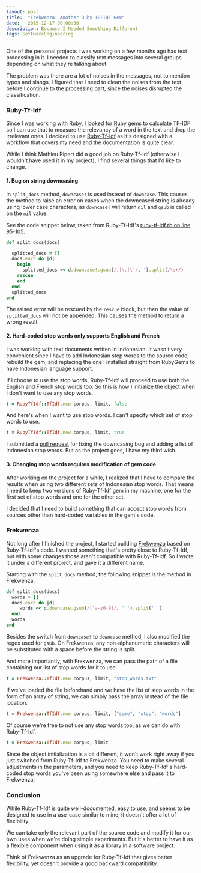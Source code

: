 ```yaml
---
layout: post
title:  "Frekwenza: Another Ruby TF-IDF Gem"
date:   2015-12-17 00:00:00
description: Because I Needed Something Different
tags: SoftwareEngineering
---
```


One of the personal projects I was working on a few months ago has text processing in it. I needed to classify text messages into several groups depending on what they're talking about.

The problem was there are a lot of noises in the messages, not to mention typos and slangs. I figured that I need to clean the noises from the text before I continue to the processing part, since the noises disrupted the classification.

### Ruby-Tf-Idf

Since I was working with Ruby, I looked for Ruby gems to calculate TF-IDF so I can use that to measure the relevancy of a word in the text and drop the irrelevant ones. I decided to use [Ruby-Tf-Idf](https://github.com/mathieuripert/ruby-tf-idf/) as it's designed with a workflow that covers my need and the documentation is quite clear.

While I think Mathieu Ripert did a good job on Ruby-Tf-Idf (otherwise I wouldn't have used it in my project), I find several things that I'd like to change.

#### 1. Bug on string downcasing

In `split_docs` method, `downcase!` is used instead of `downcase`. This causes the method to raise an error on cases when the downcased string is already using lower case characters, as `downcase!` will return `nil` and `gsub` is called on the `nil` value.

See the code snippet below, taken from Ruby-Tf-Idf's [ruby-tf-idf.rb on line 95-105](https://github.com/mathieuripert/ruby-tf-idf/blob/master/lib/ruby-tf-idf.rb#L100).

~~~rb
def split_docs(docs)

  splitted_docs = []
  docs.each do |d|
    begin
      splitted_docs << d.downcase!.gsub(/,|\.|\'/,'').split(/\s+/)
    rescue
    end
  end
  splitted_docs
end
~~~

The raised error will be rescued by the `rescue` block, but then the value of `splitted_docs` will not be appended. This causes the method to return a wrong result.

#### 2. Hard-coded stop words only supports English and French

I was working with text documents written in Indonesian. It wasn't very convenient since I have to add Indonesian stop words to the source code, rebuild the gem, and replacing the one I installed straight from RubyGems to have Indonesian language support.

If I choose to use the stop words, Ruby-Tf-Idf will proceed to use both the English and French stop words too. So this is how I initialize the object when I don't want to use any stop words.

~~~rb
t = RubyTfIdf::TfIdf.new corpus, limit, false
~~~

And here's when I want to use stop words. I can't specify which set of stop words to use.

~~~rb
t = RubyTfIdf::TfIdf.new corpus, limit, true
~~~

I submitted a [pull request](https://github.com/mathieuripert/ruby-tf-idf/pull/1) for fixing the downcasing bug and adding a list of Indonesian stop words. But as the project goes, I have my third wish.

#### 3. Changing stop words requires modification of gem code

After working on the project for a while, I realized that I have to compare the results when using two different sets of Indonesian stop words. That means I need to keep two versions of Ruby-Tf-Idf gem in my machine, one for the first set of stop words and one for the other set.

I decided that I need to build something that can accept stop words from sources other than hard-coded variables in the gem's code.

### Frekwenza

Not long after I finished the project, I started building [Frekwenza](https://github.com/sdsdkkk/frekwenza) based on Ruby-Tf-Idf's code. I wanted something that's pretty close to Ruby-Tf-Idf, but with some changes those aren't compatible with Ruby-Tf-Idf. So I wrote it under a different project, and gave it a different name.

Starting with the `split_docs` method, the following snippet is the method in Frekwenza.

~~~rb
def split_docs(docs)
  words = []
  docs.each do |d|
     words << d.downcase.gsub(/[^a-z0-9]/, ' ').split(' ')
  end
  words
end
~~~

Besides the switch from `downcase!` to `downcase` method, I also modified the regex used for `gsub`. On Frekwenza, any non-alphanumeric characters will be substituted with a space before the string is split.

And more importantly, with Frekwenza, we can pass the path of a file containing our list of stop words for it to use.

~~~rb
t = Frekwenza::TfIdf.new corpus, limit, "stop_words.txt"
~~~

If we've loaded the file beforehand and we have the list of stop words in the form of an array of string, we can simply pass the array instead of the file location.

~~~rb
t = Frekwenza::TfIdf.new corpus, limit, ["some", "stop", "words"]
~~~

Of course we're free to not use any stop words too, as we can do with Ruby-Tf-Idf.

~~~rb
t = Frekwenza::TfIdf.new corpus, limit
~~~

Since the object initialization is a bit different, it won't work right away if you just switched from Ruby-Tf-Idf to Frekwenza. You need to make several adjustments in the parameters, and you need to keep Ruby-Tf-Idf's hard-coded stop words you've been using somewhere else and pass it to Frekwenza.

### Conclusion

While Ruby-Tf-Idf is quite well-documented, easy to use, and seems to be designed to use in a use-case similar to mine, it doesn't offer a lot of flexibility.

We can take only the relevant part of the source code and modify it for our own uses when we're doing simple experiments. But it's better to have it as a flexible component when using it as a library in a software project.

Think of Frekwenza as an upgrade for Ruby-Tf-Idf that gives better flexibility, yet doesn't provide a good backward compatibility.
